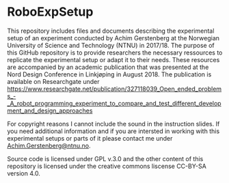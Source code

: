 # RoboExpSetup
This repository includes files and documents describing the experimental setup of an experiment conducted by Achim Gerstenberg at the Norwegian University of Science and Technology (NTNU) in 2017/18.
The purpose of this GitHub repository is to provide researchers the necessary ressources to replicate the experimental setup or adapt it to their needs.
These resources are accompanied by an academic publication that was presented at the Nord Design Conference in Linkjøping in August 2018. The publication is available on Researchgate under https://www.researchgate.net/publication/327118039_Open_ended_problems_-_A_robot_programming_experiment_to_compare_and_test_different_development_and_design_approaches

For copyright reasons I cannot include the sound in the instruction slides. If you need additional information and if you are intersted in working with this experimental setups or parts of it please contact me under Achim.Gerstenberg@ntnu.no.

Source code is licensed under GPL v.3.0 and the other content of this repository is licensed under the creative commons liscense CC-BY-SA version 4.0.
